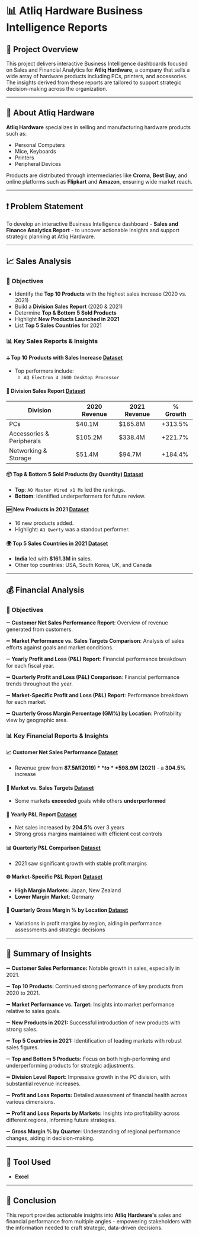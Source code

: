# 📊 Atliq Hardware Business Intelligence Reports

## 📌 Project Overview

This project delivers interactive Business Intelligence dashboards focused on Sales and Financial Analytics for **Atliq Hardware**, a company that sells a wide array of hardware products including PCs, printers, and accessories. The insights derived from these reports are tailored to support strategic decision-making across the organization.

---

## 🏢 About Atliq Hardware

**Atliq Hardware** specializes in selling and manufacturing hardware products such as:

- Personal Computers
- Mice, Keyboards
- Printers
- Peripheral Devices

Products are distributed through intermediaries like **Croma**, **Best Buy**, and online platforms such as **Flipkart** and **Amazon**, ensuring wide market reach.

---

## ❗ Problem Statement

To develop an interactive Business Intelligence dashboard - **Sales and Finance Analytics Report** - to uncover actionable insights and support strategic planning at Atliq Hardware.

---

## 📈 Sales Analysis

### 🎯 Objectives

- Identify the **Top 10 Products** with the highest sales increase (2020 vs. 2021)
- Build a **Division Sales Report** (2020 & 2021)
- Determine **Top & Bottom 5 Sold Products**
- Highlight **New Products Launched in 2021**
- List **Top 5 Sales Countries** for 2021

### 📊 Key Sales Reports & Insights

#### 🔝 Top 10 Products with Sales Increase <a href="https://github.com/gautamgaonkar/Excel-Sales-and-Finance-Analytics-Project/blob/main/Top%2010%20Products.pdf">Dataset</a>
- Top performers include:  
  - `AQ Electron 4 3600 Desktop Processor`  

#### 🧾 Division Sales Report <a href="https://github.com/gautamgaonkar/Excel-Sales-and-Finance-Analytics-Project/blob/main/Division%20level%20report.pdf">Dataset</a>
| Division                | 2020 Revenue | 2021 Revenue | % Growth |
|-------------------------|--------------|--------------|----------|
| PCs                     | $40.1M       | $165.8M      | +313.5%  |
| Accessories & Peripherals | $105.2M     | $338.4M      | +221.7%  |
| Networking & Storage    | $51.4M       | $94.7M       | +184.4%  |

#### 📦 Top & Bottom 5 Sold Products (by Quantity) <a href="https://github.com/gautamgaonkar/Excel-Sales-and-Finance-Analytics-Project/blob/main/Top%20and%20bottom%20products%20-%20QTY.pdf">Dataset</a>
- **Top**: `AQ Master Wired x1 Ms` led the rankings.
- **Bottom**: Identified underperformers for future review.

#### 🆕 New Products in 2021 <a href="https://github.com/gautamgaonkar/Excel-Sales-and-Finance-Analytics-Project/blob/main/New%20products%20-%202021.pdf">Dataset</a>
- 16 new products added.
- Highlight: `AQ Qwerty` was a standout performer.

#### 🌍 Top 5 Sales Countries in 2021 <a href="https://github.com/gautamgaonkar/Excel-Sales-and-Finance-Analytics-Project/blob/main/Top%205%20countries.pdf">Dataset</a>
- **India** led with **$161.3M** in sales.
- Other top countries: USA, South Korea, UK, and Canada

---

## 💰 Financial Analysis

### 🎯 Objectives

➖ **Customer Net Sales Performance Report**: Overview of revenue generated from customers.

➖ **Market Performance vs. Sales Targets Comparison**: Analysis of sales efforts against goals and market conditions.

➖ **Yearly Profit and Loss (P&L) Report**: Financial performance breakdown for each fiscal year.

➖ **Quarterly Profit and Loss (P&L) Comparison**: Financial performance trends throughout the year.

➖ **Market-Specific Profit and Loss (P&L) Report**: Performance breakdown for each market.

➖ **Quarterly Gross Margin Percentage (GM%) by Location**: Profitability view by geographic area.

### 📊 Key Financial Reports & Insights

#### 📈 Customer Net Sales Performance <a href="https://github.com/gautamgaonkar/Excel-Sales-and-Finance-Analytics-Project/blob/main/Customer%20net%20sales%20performance.pdf">Dataset</a>
- Revenue grew from **$87.5M (2019)** to **$598.9M (2021)** - a **304.5%** increase

#### 🎯 Market vs. Sales Targets <a href="https://github.com/gautamgaonkar/Excel-Sales-and-Finance-Analytics-Project/blob/main/Market%20vs%20Target%20Performance%20Report.pdf">Dataset</a>
- Some markets **exceeded** goals while others **underperformed**

#### 📆 Yearly P&L Report <a href="https://github.com/gautamgaonkar/Excel-Sales-and-Finance-Analytics-Project/blob/main/P%20%26%20L%20by%20Fiscal%20Years.pdf">Dataset</a>
- Net sales increased by **204.5%** over 3 years
- Strong gross margins maintained with efficient cost controls

#### 📊 Quarterly P&L Comparison <a href="https://github.com/gautamgaonkar/Excel-Sales-and-Finance-Analytics-Project/blob/main/P%20%26%20L%20by%20Fiscal%20Months.pdf">Dataset</a>
- 2021 saw significant growth with stable profit margins

#### 🌐 Market-Specific P&L Report <a href="https://github.com/gautamgaonkar/Excel-Sales-and-Finance-Analytics-Project/blob/main/P%26%20L%20by%20Markets.pdf">Dataset</a>
- **High Margin Markets**: Japan, New Zealand  
- **Lower Margin Market**: Germany

#### 📍 Quarterly Gross Margin % by Location <a href="https://github.com/gautamgaonkar/Excel-Sales-and-Finance-Analytics-Project/blob/main/GM%25%20by%20Quarters%20In%20Sub-zone.pdf">Dataset</a>
- Variations in profit margins by region, aiding in performance assessments and strategic decisions

---

## 📌 Summary of Insights

➖ **Customer Sales Performance:** Notable growth in sales, especially in 2021.

➖ **Top 10 Products:** Continued strong performance of key products from 2020 to 2021.

➖ **Market Performance vs. Target:** Insights into market performance relative to sales goals.

➖ **New Products in 2021:** Successful introduction of new products with strong sales.

➖ **Top 5 Countries in 2021:** Identification of leading markets with robust sales figures.

➖ **Top and Bottom 5 Products:** Focus on both high-performing and underperforming products for strategic adjustments.

➖ **Division Level Report:** Impressive growth in the PC division, with substantial revenue increases.

➖ **Profit and Loss Reports:** Detailed assessment of financial health across various dimensions.

➖ **Profit and Loss Reports by Markets:** Insights into profitability across different regions, informing future strategies.

➖ **Gross Margin % by Quarter:** Understanding of regional performance changes, aiding in decision-making.

---

## 📎 Tool Used

- **Excel**
---

## 🧠 Conclusion

This report provides actionable insights into **Atliq Hardware's** sales and financial performance from multiple angles - empowering stakeholders with the information needed to craft strategic, data-driven decisions.

